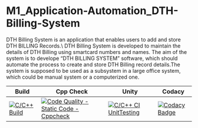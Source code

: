 # M1_Application-Automation_DTH-Billing-System
DTH Billing System is an application that enables users to add and store DTH BILLING Records.\ DTH Billing System is developed to maintain the details of DTH Billing using smartcard numbers and names. The aim of the system is to develope “DTH BILLING SYSTEM” software, which should automate the process to create and store DTH Billing record details.The system is supposed to be used as a subsystem in a large office system, which could be manual system or a computerized one.

Build | Cpp Check | Unity | Codacy
------|----------|-------|--------------
[![C/C++ Build](https://github.com/vaishnavisuslade/M1_Application-Automation_DTH-Billing-System/actions/workflows/Build.yml/badge.svg)](https://github.com/vaishnavisuslade/M1_Application-Automation_DTH-Billing-System/actions/workflows/Build.yml) | [![Code Quality - Static Code - Cppcheck](https://github.com/vaishnavisuslade/M1_Application-Automation_DTH-Billing-System/actions/workflows/cpp-check.yml/badge.svg)](https://github.com/vaishnavisuslade/M1_Application-Automation_DTH-Billing-System/actions/workflows/cpp-check.yml) | [![C/C++ CI UnitTesting](https://github.com/vaishnavisuslade/M1_Application-Automation_DTH-Billing-System/actions/workflows/Unity.yml/badge.svg)](https://github.com/vaishnavisuslade/M1_Application-Automation_DTH-Billing-System/actions/workflows/Unity.yml)  | [![Codacy Badge](https://app.codacy.com/project/badge/Grade/166973663dec411cbd262709a4df84f3)](https://www.codacy.com/gh/vaishnavisuslade/M1_Application-Automation_DTH-Billing-System/dashboard?utm_source=github.com&amp;utm_medium=referral&amp;utm_content=vaishnavisuslade/M1_Application-Automation_DTH-Billing-System&amp;utm_campaign=Badge_Grade)





